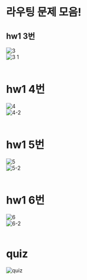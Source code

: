 라우팅 문제 모음!
====

## hw1 3번
![3](https://user-images.githubusercontent.com/71186266/168503882-9f535f61-cba4-4976-8556-8497bcc8b9e6.PNG) <br/>
![3 1](https://user-images.githubusercontent.com/71186266/168503503-1fa21104-5aa6-4575-8787-01e8e910020a.PNG) <br/><br/>

 
 # hw1 4번
 
![4](https://user-images.githubusercontent.com/71186266/168503873-bf05ac41-d1e6-433f-a967-442f8ef90b80.PNG) <br/>
 ![4-2](https://user-images.githubusercontent.com/71186266/168503575-42b553c7-b250-4276-8efc-d8a598d18802.PNG) <br/> <br/>
 
 
 # hw1 5번
 
![5](https://user-images.githubusercontent.com/71186266/168503878-830e9826-566e-4aa0-a419-7cb8336058f5.PNG) <br/>
![5-2](https://user-images.githubusercontent.com/71186266/168503634-10783bc3-98ce-43c4-af3d-a5e642599eec.PNG) <br/><br/>
 
 # hw1 6번
 
![6](https://user-images.githubusercontent.com/71186266/168503963-6a89dd8b-6d0a-40d3-91c8-b2730cf5b07c.PNG) <br/>
![6-2](https://user-images.githubusercontent.com/71186266/168503642-fce36b84-65b3-483d-a525-5b04c466069b.PNG) <br/><br/>

# quiz
![quiz](https://user-images.githubusercontent.com/71186266/168705010-81116c9a-5a5f-41c6-bf6b-3a7bf119b4eb.PNG)
